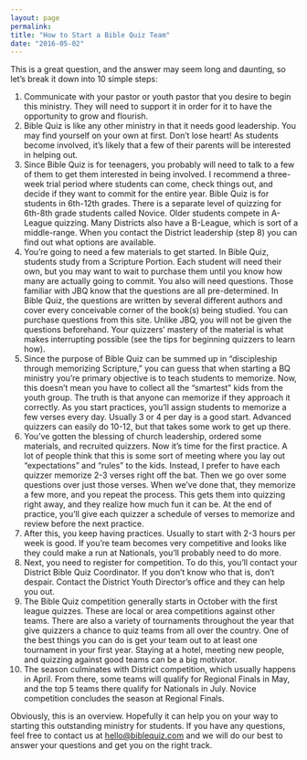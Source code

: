 ```yaml
---
layout: page
permalink: 
title: "How to Start a Bible Quiz Team"
date: "2016-05-02"
---
```


This is a great question, and the answer may seem long and daunting, so let’s break it down into 10 simple steps:

1. Communicate with your pastor or youth pastor that you desire to begin this ministry. They will need to support it in order for it to have the opportunity to grow and flourish.
2. Bible Quiz is like any other ministry in that it needs good leadership. You may find yourself on your own at first. Don’t lose heart! As students become involved, it’s likely that a few of their parents will be interested in helping out.
3. Since Bible Quiz is for teenagers, you probably will need to talk to a few of them to get them interested in being involved. I recommend a three-week trial period where students can come, check things out, and decide if they want to commit for the entire year. Bible Quiz is for students in 6th-12th grades. There is a separate level of quizzing for 6th-8th grade students called Novice. Older students compete in A-League quizzing. Many Districts also have a B-League, which is sort of a middle-range. When you contact the District leadership (step 8) you can find out what options are available.
4. You’re going to need a few materials to get started. In Bible Quiz, students study from a Scripture Portion. Each student will need their own, but you may want to wait to purchase them until you know how many are actually going to commit. You also will need questions. Those familiar with JBQ know that the questions are all pre-determined. In Bible Quiz, the questions are written by several different authors and cover every conceivable corner of the book(s) being studied. You can purchase questions from this site. Unlike JBQ, you will not be given the questions beforehand. Your quizzers’ mastery of the material is what makes interrupting possible (see the tips for beginning quizzers to learn how).
5. Since the purpose of Bible Quiz can be summed up in “discipleship through memorizing Scripture,” you can guess that when starting a BQ ministry you’re primary objective is to teach students to memorize. Now, this doesn’t mean you have to collect all the “smartest” kids from the youth group. The truth is that anyone can memorize if they approach it correctly. As you start practices, you’ll assign students to memorize a few verses every day. Usually 3 or 4 per day is a good start. Advanced quizzers can easily do 10-12, but that takes some work to get up there.
6. You’ve gotten the blessing of church leadership, ordered some materials, and recruited quizzers. Now it’s time for the first practice. A lot of people think that this is some sort of meeting where you lay out “expectations” and “rules” to the kids. Instead, I prefer to have each quizzer memorize 2-3 verses right off the bat. Then we go over some questions over just those verses. When we’ve done that, they memorize a few more, and you repeat the process. This gets them into quizzing right away, and they realize how much fun it can be. At the end of practice, you’ll give each quizzer a schedule of verses to memorize and review before the next practice.
7. After this, you keep having practices. Usually to start with 2-3 hours per week is good. If you’re team becomes very competitive and looks like they could make a run at Nationals, you’ll probably need to do more.
8. Next, you need to register for competition. To do this, you’ll contact your District Bible Quiz Coordinator. If you don’t know who that is, don’t despair. Contact the District Youth Director’s office and they can help you out.
9. The Bible Quiz competition generally starts in October with the first league quizzes. These are local or area competitions against other teams. There are also a variety of tournaments throughout the year that give quizzers a chance to quiz teams from all over the country. One of the best things you can do is get your team out to at least one tournament in your first year. Staying at a hotel, meeting new people, and quizzing against good teams can be a big motivator.
10. The season culminates with District competition, which usually happens in April. From there, some teams will qualify for Regional Finals in May, and the top 5 teams there qualify for Nationals in July. Novice competition concludes the season at Regional Finals.

Obviously, this is an overview. Hopefully it can help you on your way to starting this outstanding ministry for students. If you have any questions, feel free to contact us at [hello@biblequiz.com](mailto:hello@biblequiz.com) and we will do our best to answer your questions and get you on the right track.
